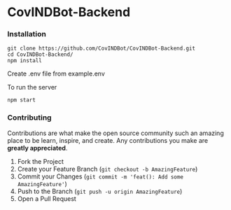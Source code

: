 # CovINDBot-Backend

### Installation

```
git clone https://github.com/CovINDBot/CovINDBot-Backend.git
cd CovINDBot-Backend/
npm install
```

Create .env file from example.env

To run the server

```
npm start
```

### Contributing

Contributions are what make the open source community such an amazing place to be learn, inspire, and create. Any contributions you make are **greatly appreciated**.

1. Fork the Project
2. Create your Feature Branch (`git checkout -b AmazingFeature`)
3. Commit your Changes (`git commit -m 'feat(): Add some AmazingFeature'`)
4. Push to the Branch (`git push -u origin AmazingFeature`)
5. Open a Pull Request
